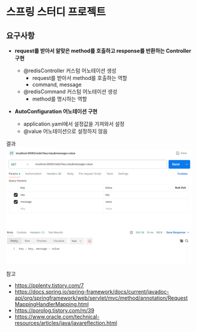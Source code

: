 # 스프링 스터디 프로젝트

## 요구사항
- **request를 받아서 알맞은 method를 호출하고 response를 반환하는 Controller 구현**
  - @redisController 커스텀 어노테이션 생성
    - request를 받아서 method를 호출하는 역할
    - command, message
  - @redisCommand 커스텀 어노테이션 생성
    - method를 명시하는 역할
 

- **AutoConfiguration 어노테이션 구현**
  - application.yaml에서 설정값을 가져와서 설정
  - @value 어노테이션으로 설정하지 않음

결과
![img.png](img.png)

참고
- https://pplenty.tistory.com/7
- https://docs.spring.io/spring-framework/docs/current/javadoc-api/org/springframework/web/servlet/mvc/method/annotation/RequestMappingHandlerMapping.html
- https://porolog.tistory.com/m/39
- https://www.oracle.com/technical-resources/articles/java/javareflection.html
